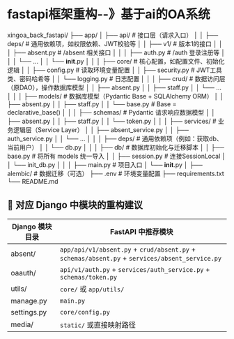 # fastapi框架重构--》基于ai的OA系统


xingoa_back_fastapi/
├── app/
│   ├── api/                # 接口层（请求入口）
│   │   ├── deps/           # 通用依赖项，如权限依赖、JWT校验等
│   │   ├── v1/             # 版本1的接口
│   │   │   ├── absent.py   # /absent 相关接口
│   │   │   ├── auth.py     # /auth 登录注册等
│   │   │   └── ...
│   │   └── __init__.py
│   │
│   ├── core/               # 核心配置，如配置文件、初始化逻辑
│   │   ├── config.py       # 读取环境变量配置
│   │   ├── security.py     # JWT工具类、密码哈希等
│   │   └── logging.py      # 日志配置
│   │
│   ├── crud/               # 数据访问层（原DAO），操作数据库模型
│   │   ├── absent.py
│   │   ├── staff.py
│   │   └── ...
│   │
│   ├── models/             # 数据库模型（Pydantic Base + SQLAlchemy ORM）
│   │   ├── absent.py
│   │   ├── staff.py
│   │   └── base.py         # Base = declarative_base()
│   │
│   ├── schemas/            # Pydantic 请求响应数据模型
│   │   ├── absent.py
│   │   ├── staff.py
│   │   └── token.py
│   │
│   ├── services/           # 业务逻辑层（Service Layer）
│   │   ├── absent_service.py
│   │   ├── auth_service.py
│   │   └── ...
│   │
│   ├── deps/               # 通用依赖项（例如：获取db、当前用户）
│   │   └── db.py
│   │
│   ├── db/                 # 数据库初始化与迁移脚本
│   │   ├── base.py         # 将所有 models 统一导入
│   │   ├── session.py      # 连接SessionLocal
│   │   └── init_db.py
│   │
│   ├── main.py             # 项目入口
│   └── __init__.py
│
├── alembic/                # 数据迁移（可选）
├── .env                    # 环境变量配置
├── requirements.txt
└── README.md


## 🧩 对应 Django 中模块的重构建议

| Django 模块目录 | FastAPI 中推荐模块                                                                                  |
| ----------- | ---------------------------------------------------------------------------------------------- |
| absent/     | `app/api/v1/absent.py` + `crud/absent.py` + `schemas/absent.py` + `services/absent_service.py` |
| oaauth/     | `api/v1/auth.py` + `services/auth_service.py` + `schemas/token.py`                             |
| utils/      | `core/` 或 `app/utils/`                                                                         |
| manage.py   | `main.py`                                                                                      |
| settings.py | `core/config.py`                                                                               |
| media/      | `static/` 或直接映射路径                                                                              |
